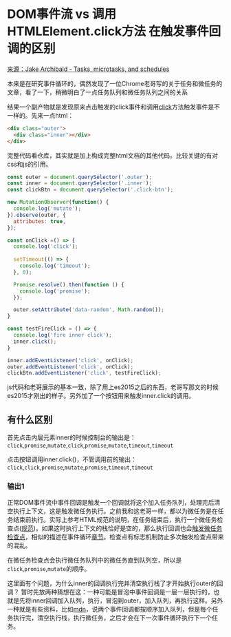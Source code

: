 # DOM事件流 vs 调用HTMLElement.click方法 在触发事件回调的区别

[来源：Jake Archibald - Tasks, microtasks, and schedules](https://jakearchibald.com/2015/tasks-microtasks-queues-and-schedules/)

本来是在研究事件循环的，偶然发现了一位Chrome老哥写的关于任务和微任务的文章，看了一下，稍微明白了一点任务队列和微任务队列之间的关系

结果一个副产物就是发现原来点击触发的click事件和调用[click]()方法触发事件是不一样的。先来一点html：

```html
<div class="outer">
  <div class="inner"></div>
</div>
```
完整代码看仓库，其实就是加上构成完整html文档的其他代码。比较关键的有对css和js的引用。

```js
const outer = document.querySelector('.outer');
const inner = document.querySelector('.inner');
const clickBtn = document.querySelector('.click-btn');

new MutationObserver(function() {
  console.log('mutate');
}).observe(outer, {
  attributes: true,
});

const onClick =() => {
  console.log('click');
  
  setTimeout(() => {
    console.log('timeout');
  }, 0);

  Promise.resolve().then(function () {
    console.log('promise');
  });

  outer.setAttribute('data-random', Math.random());
}

const testFireClick = () => {
  console.log('fire inner click');
  inner.click();
}

inner.addEventListener('click', onClick);
outer.addEventListener('click', onClick);
clickBtn.addEventListener('click', testFireClick);
```
js代码和老哥展示的基本一致，除了用上es2015之后的东西，老哥写那文的时候es2015才刚出的样子。另外加了一个按钮用来触发inner.click的调用。

## 有什么区别
首先点击内层元素inner的时候控制台的输出是：```click```,```promise```,```mutate```,```click```,```promise```,```mutate```,```timeout```,```timeout```

点击按钮调用inner.click()，不管调用前的输出：```click```,```click```,```promise```,```mutate```,```promise```,```timeout```,```timeout```

### 输出1
正常DOM事件流中事件回调是触发一个回调就将这个加入任务队列，处理完后清空执行上下文，这是触发微任务执行。之前我和这老哥一样，都以为微任务是在任务结束前执行。实际上参考HTML规范的说明，在任务结束后，执行一个微任务检查点([规范](https://html.spec.whatwg.org/multipage/webappapis.html#event-loop-processing-model))。如果这时执行上下文的栈恰好是空的，那么执行回调也会[触发微任务检查点](https://html.spec.whatwg.org/multipage/webappapis.html#incumbent)，相似的描述在事件循环[章节](https://html.spec.whatwg.org/multipage/webappapis.html#perform-a-microtask-checkpoint)。检查点有标志机制防止多次触发检查点带来的混乱。

在微任务检查点会执行微任务队列中的微任务直到队列空，所以是```click```,```promise```,```mutate```的顺序。

这里面有个问题，为什么inner的回调执行完并清空执行栈了才开始执行outer的回调？
暂时先放两种猜想在这：一种可能是冒泡中事件回调是一层一层执行的，也就是先将inner回调加入队列，执行，冒泡到outer，加入队列，再执行这样。另外一种就是有些资料，比如[mdn](https://developer.mozilla.org/zh-CN/docs/Web/JavaScript/EventLoop#%E6%B7%BB%E5%8A%A0%E6%B6%88%E6%81%AF)，说两个事件回调都按顺序加入队列，但是每个任务执行完，清空执行栈，执行微任务，之后才会在下一次事件循环执行下一个任务。

